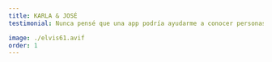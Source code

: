 ```yaml
---
title: KARLA & JOSÉ
testimonial: Nunca pensé que una app podría ayudarme a conocer personas tan afines. Gracias a HiFriends, encontré un amigo con quien hablar de todo. ¡Nos reímos muchísimo!

image: ./elvis61.avif
order: 1
---
```

